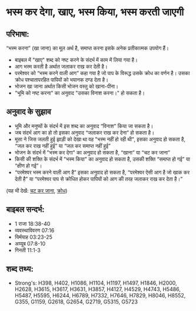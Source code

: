 # भस्म कर देगा, खाए, भस्म किया, भस्म करती जाएगी #

## परिभाषा: ##

“भस्म करना” (खा जाना) का मूल अर्थ है, समाप्त करना इसके अनेक प्रतीकात्मक उपयोग हैं।

* बाइबल में "खाए" शब्द को नष्ट करने के संदर्भ में काम में लिया गया है।
* आग भस्म करती है अर्थात जलाकर राख कर देती है।
* परमेश्वर को “भस्म करने वाली आग” कहा गया है जो पाप के विरूद्ध उसके क्रोध का वर्णन है। उसका क्रोध पश्चातापरहित पापियों को भयानक दण्ड देता है।
* भोजन खा जाना अर्थात किसी भोजन वस्तु को खाना-पीना।
* "भूमि को नष्ट करना" का अनुवाद "उसका विनाश करना।" हो सकता है।

## अनुवाद के सुझाव ##

* भूमि और मनुष्यों के संदर्भ में इस शब्द का अनुवाद “विनाश” किया जा सकता है।
* जब संदर्भ आग का हो तो इसका अनुवाद “जलाकर राख कर देना” हो सकता है।
* मूसा ने जिस जलती हुई झाड़ी को देखा था वह "भस्म नहीं हो रही थी", इसका अनुवाद हो सकता है, “जल कर राख नहीं हुई” या “जल कर समाप्त नहीं हुई”
* भोजन के संदर्भ में "भस्म कर देगा" का अनुवाद हो सकता है, “खाना” या “चट कर जाना”
* किसी की शक्ति के संदर्भ में "भस्म किया" का अनुवाद हो सकता है, उसकी शक्ति “समाप्त हो गई” या “क्षीण हो गई”।
* “परमेश्वर भस्म करने वाली आग है” इसका अनुवाद हो सकता है, “परमेश्वर ऐसी आग है जो खाक कर देती है” या “परमेश्वर पाप से क्रोधित होकर पापियों को आग की तरह जलाकर राख कर देता है।”

(यह भी देखें: [चट कर जाना](../devour.md), [क्रोध](../wrath.md))

## बाइबल सन्दर्भ: ##

* 1 राजा 18:38-40
* व्यवस्थाविवरण 07:16
* यिर्मयाह 03:23-25
* अय्यूब 07:8-10
* गिनती 11:1-3

## शब्द तथ्य: ##

* Strong's: H398, H402, H1086, H1104, H1197, H1497, H1846, H2000, H2628, H3615, H3617, H3631, H3857, H4127, H4529, H4743, H5486, H5487, H5595, H6244, H6789, H7332, H7646, H7829, H8046, H8552, G355, G1159, G2618, G2654, G2719, G5315, G5723
